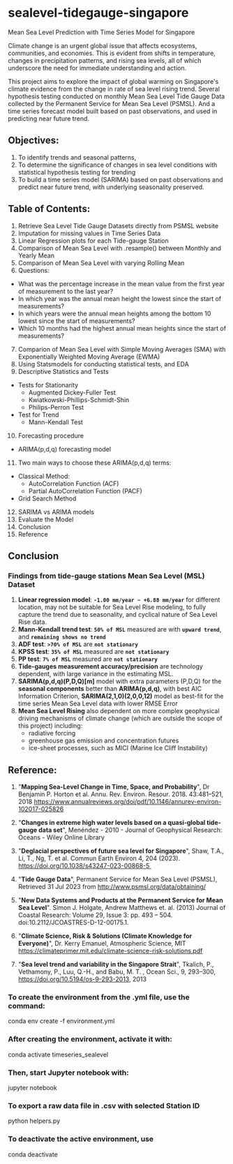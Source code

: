 # sealevel-tidegauge-singapore
Mean Sea Level Prediction with Time Series Model for Singapore

Climate change is an urgent global issue that affects ecosystems, communities, and economies. This is evident from shifts in temperature, changes in precipitation patterns, and rising sea levels, all of which underscore the need for immediate understanding and action.

This project aims to explore the impact of global warming on Singapore's climate evidence from the change in rate of sea level rising trend. Several hypothesis testing conducted on monthly Mean Sea Level Tide Gauge Data collected by the Permanent Service for Mean Sea Level (PSMSL). And a time series forecast model built based on past observations, and used in predicting near future trend. 

## Objectives: 

1. To identify trends and seasonal patterns, 
2. To determine the significance of changes in sea level conditions with statistical hypothesis testing for trending 
3. To build a time series model (SARIMA) based on past observations and predict near future trend, with underlying seasonality preserved.

## Table of Contents:
1. Retrieve Sea Level Tide Gauge Datasets directly from PSMSL website
2. Imputation for missing values in Time Series Data
3. Linear Regression plots for each Tide-gauge Station
4. Comparison of Mean Sea Level with .resample() between Monthly and Yearly Mean
5. Comparison of Mean Sea Level with varying Rolling Mean
6. Questions:
- What was the percentage increase in the mean value from the first year of measurement to the last year?
- In which year was the annual mean height the lowest since the start of measurements?
- In which years were the annual mean heights among the bottom 10 lowest since the start of measurements?
- Which 10 months had the highest annual mean heights since the start of measurements?
7. Comparion of Mean Sea Level with Simple Moving Averages (SMA) with Exponentially Weighted Moving Average (EWMA)
8. Using Statsmodels for conducting statistical tests, and EDA
9. Descriptive Statistics and Tests
- Tests for Stationarity
    - Augmented Dickey-Fuller Test
    - Kwiatkowski-Phillips-Schmidt-Shin
    - Philips-Perron Test
- Test for Trend
    - Mann-Kendall Test
10. Forecasting procedure
- ARIMA(p,d,q) forecasting model
11. Two main ways to choose these ARIMA(p,d,q) terms:
- Classical Method: 
    - AutoCorrelation Function (ACF)
    - Partial AutoCorrelation Function (PACF)
- Grid Search Method
12. SARIMA vs ARIMA models
13. Evaluate the Model
14. Conclusion
15. Reference

## Conclusion

### Findings from tide-gauge stations Mean Sea Level (MSL) Dataset 

1. **Linear regression model**: **`-1.00 mm/year ~ +6.88 mm/year`** for different location, may not be suitable for Sea Level Rise modeling, to fully capture the trend due to seasonality, and cyclical nature of Sea Level Rise data.
2. **Mann-Kendall trend test**: **`50% of MSL`** measured are with **`upward trend`**, and **`remaining shows no trend`**
3. **ADF test**: **`>70% of MSL`** are **`not stationary`**
4. **KPSS test**: **`35% of MSL`** measured are **`not stationary`**
5. **PP test**: **`7% of MSL`** measured are **`not stationary`**
6. **Tide-gauges measurement accuracy/precision** are technology dependent, with large variance in the estimating MSL.
7. **SARIMA(p,d,q)(P,D,Q)[m]** model with extra parameters (P,D,Q) for the **seasonal components** better than **ARIMA(p,d,q)**, with best AIC Information Criterion, **SARIMA(2,1,0)(2,0,0,12)** model as best-fit for the time series Mean Sea Level data with lower RMSE Error
8. **Mean Sea Level Rising** also dependent on more complex geophysical driving mechanisms of climate change (which are outside the scope of this project) including:
    - radiative forcing 
    - greenhouse gas emission and concentration futures
    - ice-sheet processes, such as MICI (Marine Ice Cliff Instability)

## Reference:

1. "**Mapping Sea-Level Change in Time, Space, and Probability**", Dr Benjamin P. Horton et al. Annu. Rev. Environ. Resour. 2018. 43:481–521, 2018 https://www.annualreviews.org/doi/pdf/10.1146/annurev-environ-102017-025826

2. "**Changes in extreme high water levels based on a quasi‐global tide‐gauge data set**", Menéndez - 2010 - Journal of Geophysical Research: Oceans - Wiley Online Library

3. "**Deglacial perspectives of future sea level for Singapore**", Shaw, T.A., Li, T., Ng, T. et al. Commun Earth Environ 4, 204 (2023). https://doi.org/10.1038/s43247-023-00868-5 

4. "**Tide Gauge Data**", Permanent Service for Mean Sea Level (PSMSL), Retrieved 31 Jul 2023 from http://www.psmsl.org/data/obtaining/

5. "**New Data Systems and Products at the Permanent Service for Mean Sea Level**". Simon J. Holgate, Andrew Matthews et. al. (2013) Journal of Coastal Research: Volume 29, Issue 3: pp. 493 – 504. doi:10.2112/JCOASTRES-D-12-00175.1.

6. "**Climate Science, Risk & Solutions (Climate Knowledge for Everyone)**", Dr. Kerry Emanuel, Atmospheric Science, MIT https://climateprimer.mit.edu/climate-science-risk-solutions.pdf

7. "**Sea level trend and variability in the Singapore Strait**", Tkalich, P., Vethamony, P., Luu, Q.-H., and Babu, M. T. , Ocean Sci., 9, 293–300, https://doi.org/10.5194/os-9-293-2013, 2013


### To create the environment from the .yml file, use the command:

conda env create -f environment.yml

### After creating the environment, activate it with:

conda activate timeseries_sealevel

### Then, start Jupyter notebook with:

jupyter notebook

### To export a raw data file in .csv with selected Station ID

python helpers.py

### To deactivate the active environment, use

conda deactivate

